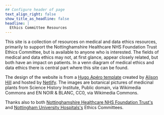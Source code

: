 ```yaml
---
## Configure header of page
text_align_right: false
show_title_as_headline: false
headline: |
  Ethics Committee Resources
---
```


<!-- this is a subheadline -->
This site is a collection of resources on medical and data ethics resources, primarily to support the Nottinghamshire Healthcare NHS Foundation Trust Ethics Committee, but is available to anyone who is interested. The fields of medical and data ethics may not, at first glance, appear closely related, but both have an impact on patients. In a venn diagram of medical ethics and data ethics there is central part where this site can be found.

The design of the website is from a [Hugo Apéro template](https://github.com/hugo-apero/iyo-apero) created by [Alison Hill](https://twitter.com/apreshill) and hosted by [Netlify](https://www.netlify.com/). The images are botanical pictures of medicinal plants from Science History Institute, Public domain, via Wikimedia Commons and EN NOIR & BLANC, CC0, via Wikimedia Commons.

Thanks also to both [Nottinghamshire Healthcare NHS Foundation Trust's](https://www.nottinghamshirehealthcare.nhs.uk/) and [Nottingham University Hospitals's](https://www.nuh.nhs.uk/) Ethics Committees.
